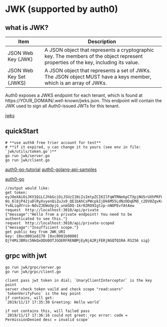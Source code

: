 #  JWK (supported by auth0)
## what is JWK?
|Item|	Description|
|---|---|
|JSON Web Key (JWK)|	A JSON object that represents a cryptographic key. The members of the object represent properties of the key, including its value.|
|JSON Web Key Set (JWKS)|	A JSON object that represents a set of JWKs. The JSON object MUST have a keys member, which is an array of JWKs.|

Auth0 exposes a JWKS endpoint for each tenant, which is found at https://YOUR_DOMAIN/.well-known/jwks.json. This endpoint will contain the JWK used to sign all Auth0-issued JWTs for this tenant.

[jwks](https://auth0.com/docs/jwks)
## quickStart
```
# **use auth0 free trier account for test**
# **if it expired, u can change it to yours (see env in file: `jwk/utils/token.go`)**
go run jwk/server.go
go run jwk/client.go
```
[auth0-go-tutorial](https://auth0.com/docs/quickstart/backend/golang/01-authorization)
[auth0-golang-api-samples](https://github.com/auth0-samples/auth0-golang-api-samples)

[auth0-go](https://github.com/auth0-community/auth0-go)
```
//output would like:
get token: eyJ0eXAiOiJKV1QiLCJhbGciOiJSUzI1NiIsImtpZCI6IlFqWTRNekpCTXpjNU5rUXhPRFUwT1RKR09FUkZSRU5CTWpFeU5qQTJSakZFUmpOR1FUUTFSQSJ9.eyJpc3MiOiJodHRwczovL25ld2JtaWFvLmF1dGgwLmNvbS8iLCJzdWIiOiIyUU1zQlU2YnJ1N2d0U1IzazNTMzlMVlZaTExoMTJvMkBjbGllbnRzIiwiYXVkIjoiaHR0cHM6Ly9uZXdibWlhby5hdXRoMC5jb20vYXBpL3YyLyIsImlhdCI6MTU3Mzk2NjExMSwiZXhwIjoxNTc0MDUyNTExLCJhenAiOiIyUU1zQlU2YnJ1N2d0U1IzazNTMzlMVlZaTExoMTJvMiIsInNjb3BlIjoicmVhZDp1c2VycyByZWFkOmNsaWVudHMiLCJndHkiOiJjbGllbnQtY3JlZGVudGlhbHMifQ.UvhSlQ_iaKZLNTFu0L28iNGa0_ZocvdQmBQwAJncZB4pXlHVwo7f315Nzw_RIr204ygNE2q2gRdIZumz5ysHhf4FDu6aS290TmquKObilebGA0xu3Bke9k7goKHDj0ItPDGe-0o_6l8jP42juDlRyXvyenQiZuJx9_QE1bAhCsPWcpkIjDk6M55LdNzODqEMd_c2DV0ZgvKvm9pwGFdHD_OIEDPkl8tGIGhC3Cqzlu_kOMKRoFKOPPhqVKmNmkOlZc3Q_IIvt3njoi4nbjPcvonThRt-YvALiqdYrco-NdvZJEWoOpjG_unmSDQ-1kr02RO9Igtzp-nNOPEvfAtAew
request  http://localhost:3010/api/private
{"message":"Hello from a private endpoint! You need to be authenticated to see this."}
request  http://localhost:3010/api/private-scoped
{"message":"Insufficient scope."}
get public key from JWK_URI
key: {0xc0001e8170 [0xc0001b0000] QjY4MzJBMzc5NkQxODU0OTJGOERFRENBMjEyNjA2RjFERjNGQTQ1RA RS256 sig}
```

## grpc with jwt
```
go run jwk/grpc/server.go
go run jwk/grpc/client.go
```
```
client pass jwt token in dial; `UnaryClientInterceptor` is the key point
server check token vaild and check scope "read:users"
`tokenVerifyFunc` is the key point
if contains, will get:
`2019/11/17 17:35:30 Greeting: Hello world`

if not contains this, will failed pass
`2019/11/17 17:36:16 could not greet: rpc error: code = PermissionDenied desc = invalid scope`
```
